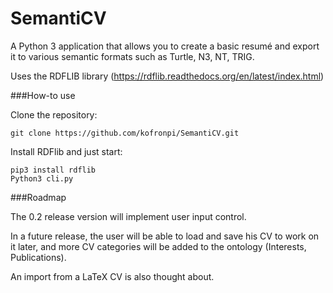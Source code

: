SemantiCV
=========

A Python 3 application that allows you to create a basic resumé and export it to various semantic formats such as Turtle, N3, NT, TRIG.

Uses the RDFLIB library (https://rdflib.readthedocs.org/en/latest/index.html)


###How-to use

Clone the repository:
  
    git clone https://github.com/kofronpi/SemantiCV.git
  
Install RDFlib and just start:

    pip3 install rdflib
    Python3 cli.py


###Roadmap

The 0.2 release version will implement user input control.

In a future release, the user will be able to load and save his CV to work on it later, and more CV categories will be added to the ontology (Interests, Publications).

An import from a LaTeX CV is also thought about.
